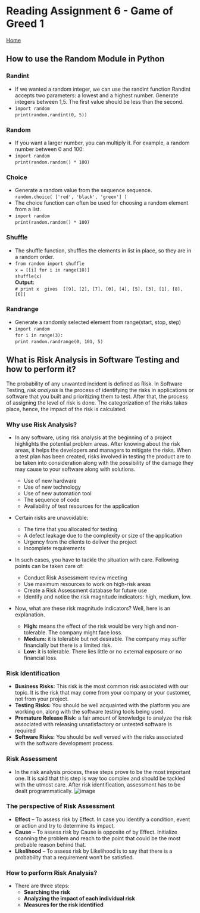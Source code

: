 # **Reading Assignment 6 - Game of Greed 1**
[Home](https://micgreene.github.io/reading-notes/)<br />
 ## How to use the Random Module in Python
   ### Randint   
   + If we wanted a random integer, we can use the randint function Randint accepts two parameters: a lowest and a highest number. Generate integers between 1,5. The first value should be less than the second.
   + `import random`<br />`print(random.randint(0, 5))`
   ### Random   
   + If you want a larger number, you can multiply it. For example, a random number between 0 and 100:
   + `import random`<br />`print(random.random() * 100)`
   ### Choice   
   + Generate a random value from the sequence sequence.<br />
     `random.choice( ['red', 'black', 'green'] )`<br />
   + The choice function can often be used for choosing a random element from a list.
   + `import random`<br />`print(random.random() * 100)`
   ### Shuffle   
   + The shuffle function, shuffles the elements in list in place, so they are in a random order.
   + `from random import shuffle`<br />`x = [[i] for i in range(10)]`<br />`shuffle(x)`<br />**Output:**<br />
   `# print x  gives  [[9], [2], [7], [0], [4], [5], [3], [1], [8], [6]]`
   ### Randrange   
   + Generate a randomly selected element from range(start, stop, step)
   + `import random`<br />`for i in range(3):`<br />
     `print random.randrange(0, 101, 5)`
   
  
 ## What is Risk Analysis in Software Testing and how to perform it?<br />
   The probability of any unwanted incident is defined as Risk. In Software Testing, *risk analysis* is the process of identifying the risks in applications or software that you built and prioritizing them to test. After that, the process of assigning the level of risk is done. The categorization of the risks takes place, hence, the impact of the risk is calculated.<br />
   ### Why use Risk Analysis?
   + In any software, using risk analysis at the beginning of a project highlights the potential problem areas. After knowing about the risk areas, it helps the developers and managers to mitigate the risks. When a test plan has been created, risks involved in testing the product are to be taken into consideration along with the possibility of the damage they may cause to your software along with solutions.
     + Use of new hardware
     + Use of new technology
     + Use of new automation tool
     + The sequence of code
     + Availability of test resources for the application
   + Certain risks are unavoidable:
     + The time that you allocated for testing
     + A defect leakage due to the complexity or size of the application
     + Urgency from the clients to deliver the project
     + Incomplete requirements
   + In such cases, you have to tackle the situation with care. Following points can be taken care of:
     + Conduct Risk Assessment review meeting
     + Use maximum resources to work on high-risk areas
     + Create a Risk Assessment database for future use
     + Identify and notice the risk magnitude indicators: high, medium, low.
       
   + Now, what are these risk magnitude indicators? Well, here is an explanation.
     + **High:** means the effect of the risk would be very high and non-tolerable. The company might face loss.
     + **Medium:** it is tolerable but not desirable. The company may suffer financially but there is a limited risk.
     + **Low:** it is tolerable. There lies little or no external exposure or no financial loss.

   ### Risk Identification
   + **Business Risks:** This risk is the most common risk associated with our topic. It is the risk that may come from your company or your customer, not from your project.
   + **Testing Risks:** You should be well acquainted with the platform you are working on, along with the software testing tools being used.
   + **Premature Release Risk:** a fair amount of knowledge to analyze the risk associated with releasing unsatisfactory or untested software is required
   + **Software Risks:** You should be well versed with the risks associated with the software development process.

   ### Risk Assessment
   + In the risk analysis process, these steps prove to be the most important one. It is said that this step is way too complex and should be tackled with the utmost care. After risk identification, assessment has to be dealt programmatically.
    ![image](https://user-images.githubusercontent.com/66289456/146984956-704f9ff3-be63-48ab-94b6-1e903449f91e.png)
    
   ### The perspective of Risk Assessment
   + **Effect** – To assess risk by Effect. In case you identify a condition, event or action and try to determine its impact.
   + **Cause** – To assess risk by Cause is opposite of by Effect. Initialize scanning the problem and reach to the point that could be the most probable reason behind that.
   + **Likelihood** – To assess risk by Likelihood is to say that there is a probability that a requirement won’t be satisfied.
   
   ### How to perform Risk Analysis?
   + There are three steps:
     + **Searching the risk**
     + **Analyzing the impact of each individual risk**
     + **Measures for the risk identified**
